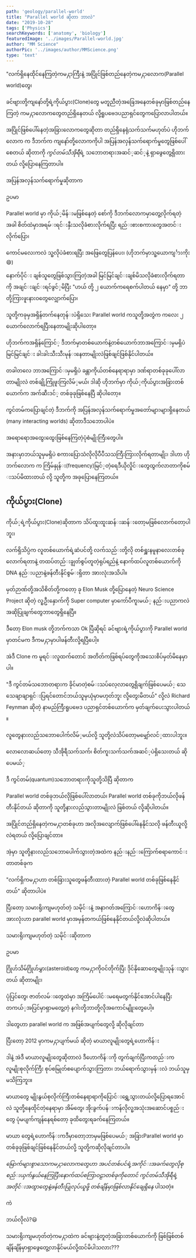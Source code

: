 ```yaml
---
path: 'geology/parallel-world'
title: "Parallel world ဆိုတာ ဘာလဲ"
date: "2019-10-28"
tags: ['Physics']
searchKeywords: ['anatomy', 'biology']
featuredImage: '../images/Parallel-world.jpg'
author: "MM Science"
authorPic: '../images/author/MMScience.png'
type: 'text'
---
```

"လက်​ရှိ​နေထိုင်​​နေကြတဲ့ကမ႓ာကြီးနဲ့
အပြိုင်​ဖြစ်​​တည်​နေတဲ့ကမ႓ာ​လောက(Parallel world)​တွေ၊

ခင်​ဗျားတို့ကျ​နော်​တို့ရဲ့ကိုယ်​ပွား​(Clone)တွေ မတူညီတဲ့အ​ခြေအ​နေတစ်ခုမှာဖြစ်​တည်​​နေကြတဲ့
ကမ႓ာ​လောက​တွေတည်​ရှိ​နေတယ်​ လို့ရူပ​ဗေဒပညာရှင်​​တွေက​​ပြော​လာပါတယ်​။

အပြိုင်​ဖြစ်​​ပေါ်​နေတဲ့အခြား​လောက​တွေဆိုတာ တည်​ရှိ​နေရုံသက်​သက်​မဟုတ်​ပဲ
ဟိုဘက်​​လောက က
ဒီဘက်​က ကျ​နော်​တို့​လောကကိုပါ အပြန်​အလှန်​သက်​​ရောက်​မှု​တွေဖြစ်​​ပေါ်​စေတယ်​ ဆိုတာကို
*ကွင်​တမ်သီအိုရီ*ရဲ့
သ​ဘောတရားအဆင်​့ဆင်​့နဲ့ ရှာ​ဖွေ​တွေ့ရှိထားတယ်​ လို့​ပြော​နေကြတာပါ။

အပြန်​အလှန်​သက်​​ရောက်​မှုဆိုတာက

ဥပမာ

Parallel world မှာ ကိုယ်​့မိန်​းမဖြစ်​​နေတဲ့ ​စော်​ကို ဒီဘက်​​လောကမှာ​တွေ့လိုက်​ရတဲ့အခါ စိတ်​ထဲမှာအရမ်​းရင်​းနှီးသလိုခံစားလိုက်​ရပြီး
ရည်​းစားစကား​တွေအတင်​းလိုက်​​ပြော၊

​ကောင်​မ​လေးကလဲ သူ့လိုပဲခံစားရပြီး အ​ဖြေ​တွေပြန်​​ပေး၊
(ဟိုဘက်​မှာသူ့​ယောကျင်္ားကိုး😄)

​နောက်​ပိုင်​း ချစ်​သူ​တွေဖြစ်​သွားကြတဲ့အခါ မြင်​မြင်​ချင်​းချစ်​မိသလိုခံစားလိုက်​ရတာကို အချင်​းချင်​းရင်​ဖွင်​့မိပြီး
"ဟယ်​ တို့ ၂ ​ယောက်​က​ရေစက်​ပါတယ်​ ​နေမှာ"
တို့ ဘာတို့ကြားဖူးနားဝ​တွေ​လျှောက်​​ပြော၊

သူတို့ကခုမှအရှိန်​တက်​​နေတုန်​းပဲရှိ​သေး
Parallel world ကသူတို့အတွဲက
က​လေး ၂ ​ယောက်​​လောက်​ရပြီး​နေတာမျိုးဆိုပါ​တော့။

ဟိုဘက်​ကအရှိန်​​ကြောင်​့
ဒီဘက်​မှာတစ်​​ယောက်​နဲ့တစ်​​ယောက်​ဘာအ​ကြောင်​းမှမရှိပဲ
မြင်​မြင်​ချင်​း ခါးခါးသီးသီးမုန်​း​နေတာမျိုးလဲဖြစ်​ချင်​ဖြစ်​နိုင်​​ပါတယ်​။

တခါတ​လေ ဘာအ​ကြောင်​းမှမရှိပဲ ခန္တာကိုယ်​တစ်​​နေရာရာမှာ ဒဏ်​ရာ​တစ်​ခုခုပေါ်လာတာမျိုးလဲ တစ်​ချို့​ကြုံဖူးကြလိမ်​့မယ်​၊
ဒါဆို ဟိုဘက်​မှာ ကိုယ်​့ကိုယ်​ပွားအခြားတစ်​​ယောက်​က
အက်​ဆီးဒင်​့ တစ်​ခုခုဖြစ်​​နေပြီ ဆိုပါ​တော့။

ကွင်​တမ်​က​ပြောချင်​တဲ့
ဒီဘက်​ကို အပြန်​အလှန်​သက်​​ရောက်​မှုအ​တော်​များများရှိ​နေတယ်​(many interacting worlds)
ဆိုတာဒီသ​ဘောပါပဲ။

အ​ရော​ရောအ​ထွေး​ထွေးဖြစ်​​နေကြတဲ့ပုံစံမျိုးကြီး​တွေပါ။

အနားမှာဘယ်​သူမှမရှိပဲ စကား​ပြောသံလိုလိုပီပီသသကြီးကြားလိုက်​ရတာမျိုး၊
ဒါဟာ ဟိုဘက်​​လောက က ကြိမ်​နှုန်​း(frequency)မြင်​့တဲ့​ရေဒီယိုလှိုင်​း​တွေထွက်​လာတာကိုစမ်​းသပ်​မိထားတယ်​ လို့ သူတို့က အခု​ပြော​နေကြတယ်​။

ကိုယ်​ပွား(Clone)
-----------------------

ကိုယ်​့ရဲ့ကိုယ်​ပွား(Clone)ဆိုတာက သိပ်​ထူးထူးဆန်​းဆန်​း​တော့မဖြစ်​​လောက်​​တော့ပါဘူး၊

လက်​ရှိသိပ္ပံက လူတစ်​​ယောက်​ရဲ့ဆံပင်​တို့ လက်​သည်​းတို့လို တစ်​ရှူးနမူနာ​လေးတစ်​ခု​လောက်​ရတာနဲ့ တထပ်​တည်​းချွတ်​စွပ်​တူတဲ့ရုပ်​ရည်​နဲ့ ​နောက်​ထပ်​လူတစ်​​ယောက်​ကို DNA နည်​းပညာနဲ့ဖန်​တီးနိုင်​စွမ်​းရှိတာ အားလုံးအသိပါ။

မှတ်​ဉာဏ်​တို့အသိစိတ်​တို့က​တော့ ခု Elon Musk တို့​ပြော​နေတဲ့ Neuro Science Project ဆိုတဲ့ လူ့ဦး​နှောက်​ကို Super computer မှာ​ကော်​ပီကူးမယ်​့ နည်​းပညာကလဲ အဆိုပြုချက်​​တွေဘာ​တွေရှိ​နေပြီ။

ဒီ​တော့ Elon musk တို့ဘက်​ကသာ Ok ပြီဆိုရင်​ ခင်​ဗျားရဲ့ကိုယ်​ပွား​ကို Parallel world မှာတင်​မက
ဒီကမ႓ာမှာပါဖန်​တီးလို့ရပြီ​ပေါ့။

အဲဒီ Clone က မူရင်​းလူထက်​​တောင်​ အတိတ်​ကဖြစ်​ရပ်​​တွေကိုအ​သေးစိပ်​မှတ်​မိ​နေမှာပါ။

"ဒီ ကွင်​တမ်​သ​ဘောတရားက ခိုင်​မာတဲ့စမ်​းသပ်​​လေ့လာ​တွေ့ရှိချက်​ဖြစ်​​ပေမယ်​့
​သေ​သေချာချာရှင်​းပြရင်​​တောင်​ ဘယ်​သူမှယုံမှာမဟုတ်​ဘူး လို့​တွေးမိတယ်​"
လို့လဲ
Richard Feynman ဆိုတဲ့ နာမည်​ကြီးရူပ​ဗေဒ ပညာရှင်​တစ်​​ယောက်​က မှတ်​ချက်​​ပေးသွားပါတယ်​။

လူ​တွေနားလည်​သ​ဘော​ပေါက်​လိမ်​့မယ်​လို့ သူတို့လဲသိပ်​​တော့မ​မျှော်​လင်​့ထားပါဘူး။

​လော​လောဆယ်​​တော့ သီအိုရီသက်​သက်​၊ စိတ်​ကူးသက်​သက်​အဆင်​့ပဲရှိ​သေးတယ်​ ဆို​ပေမယ်​့

ဒီ ကွင်​တမ်​(quantum)သ​ဘောတရားကိုသူတို့သိပြီ ဆိုတာက

Parallel world တစ်​ခုဘယ်​လိုဖြစ်​​ပေါ်လာတယ်​၊
Parallel world တစ်​ခုကိုဘယ်​လိုဖန်​တီးနိုင်​တယ်​ ဆိုတာကို သူတို့နားလည်​သွားတာမျိုးလဲ ဖြစ်​တယ်​ လို့ဆိုပါတယ်​။

အပြိုင်​တည်​ရှိ​နေတဲ့ကမ႓ာတစ်​ခုဟာ အလိုအ​လျောက်​ဖြစ်​​ပေါ်​နေနိုင်​သလို ဖန်​တီးယူလို့လဲရတယ်​ လို့​ပြောချင်​တာ။

အဲ့မှာ သူတို့နားလည်​သ​ဘော​ပေါက်​သွားတဲ့အထဲက
နည်​းနည်​း​ကြောက်​စရာ​ကောင်​းတာတစ်​ခုက

"လက်​ရှိကမ႓ာဟာ တစ်​ခြားသူ​တွေဖန်​တီးထားတဲ့ Parallel world တစ်​ခုဖြစ်​​နေနိုင်​တယ်​" ဆိုတာပါပဲ။

ပြီး​တော့
သမားရိုးကျမဟုတ်​​တဲ့ သမိုင်​းနဲ့ အနာဂတ်​အ​ကြောင်​း​ဟောကိန်​း​တွေအားလုံးဟာ parallel world မှာအမှန်​တကယ်​ဖြစ်​​နေနိုင်​တယ်​လို့လဲဆိုပါတယ်​။

သမားရိုးကျမဟုတ်​​တဲ့ သမိုင်​းဆိုတာက

ဥပမာ

ဂြိုဟ်​သိမ်​ဂြိုဟ်​မွှား​(asteroid)တွေ ကမ႓ာကိုဝင်​တိုက်​ပြီး ဒိုင်​နို​ဆော​တွေမျိုးသုန်​းသွားတယ်​ ဆိုတာမျိုး၊

ပုံပြင်​​တွေ၊ ဇာတ်​လမ်​း​တွေထဲမှာ အကြိမ်​​ပေါင်​းမ​ရေမတွက်​နိုင်​​အောင်​ပါ​နေပြီး တကယ်​့အပြင်​မှာရှာမ​တွေ့တဲ့ နဂါးတို့ဘာတို့လိုအ​ကောင်​မျိူး​တွေ​ပေါ့။

ဒါ​တွေဟာ parallel world က အဖြစ်​အပျက်​​တွေလို့ ဆိုလိုချင်​တာ

ပြီး​တော့ 2012 မှာကမ႓ာပျက်​မယ်​ ဆိုတဲ့​ မာယာလူမျိုး​တွေရဲ့​ဟောကိန်​း

ဒါနဲ့ အဲဒီ မာယာလူမျိုး​တွေဆိုတာလဲ
ဒီ​ဟောကိန်​းကို တွက်​ချက်​ပြီးကတည်​းက
လူမျိုးစုလိုက်​ကြီး စုပ်​စမြုတ်​စ ​ပျောက်​သွားကြတာ၊
ဘယ်​​ရောက်​သွားမှန်​းလဲ ဘယ်​သူမှမသိကြဘူး။

မာယာ​တွေ မျိုးနွယ်​စုလိုက်​ကြီးတစ်​​နေရာရာကို​ပြောင်​း​ရွှေ့သွားတယ်​လို့​ပြောရ​အောင်​လဲ
သူတို့​နေထိုင်​တဲ့​နေရာမှာ အိမ်​​တွေ၊ အိုးခွက်​ပန်​းကန်​​လိုလူ့အသုံးအ​ဆောင်​ပစ္စည်​း​တွေ ပုံမပျက်​ကျန်​​နေရစ်​​တော့ ခုထိ​တွေးရခက်​​နေကြတယ်​။

မာယာ တွေရဲ့​ဟောကိန်​းကဒီမှာ​တော့ဘာမှမဖြစ်​​ပေမယ်​့ အခြားParallel world မှာတစ်​ခုခုဖြစ်​ချင်​ဖြစ်​​နေနိုင်​တယ်​လို့ သူတို့ကဆိုလိုချင်​တာပါ။

*​မြောက်​များစွာ​သောကမ႓ာ​လောက​တွေဟာ အပင်​တစ်​ပင်​ရဲ့အကိုင်​းအခက်​​တွေလိုစုစည်​းယှက်​နွယ်​​နေကြပြီး
​နောက်​ထပ်​စကြာဝဠာတစ်​ခုကို​တောင်​ ကွင်​တမ်​သီအိုရီရဲ့အတိုင်​းအထွာ​တွေနဲ့ဖန်​တီးပြုလုပ်​ယူဖို့ တစ်​ချိန်​မှာဖြစ်​လာနိုင်​​ချေရှိ​နေ*
ပါသတဲ့။

ကဲ

ဘယ်​လိုလဲ?😃

သမားရိုးကျမဟုတ်​တဲ့ကမ႓ာထဲက
ခင်​ဗျားနဲ့တူတဲ့အခြားတစ်​​ယောက်​ကို
ဖြစ်​ဖြစ်​
တစ်​ချိန်​ချိန်​မှာရှာ​ဖွေ​တွေ့လာနိုင်​မယ်​လို့ထင်​မိပါသလား???
